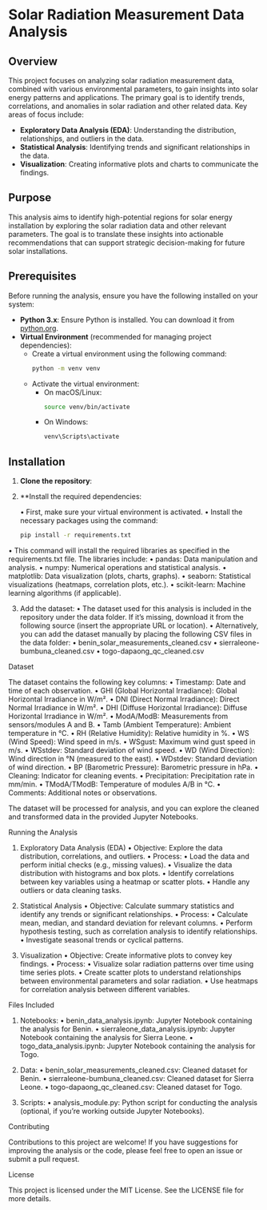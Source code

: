 # Solar Radiation Measurement Data Analysis

## Overview

This project focuses on analyzing solar radiation measurement data, combined with various environmental parameters, to gain insights into solar energy patterns and applications. The primary goal is to identify trends, correlations, and anomalies in solar radiation and other related data. Key areas of focus include:

- **Exploratory Data Analysis (EDA)**: Understanding the distribution, relationships, and outliers in the data.
- **Statistical Analysis**: Identifying trends and significant relationships in the data.
- **Visualization**: Creating informative plots and charts to communicate the findings.

## Purpose

This analysis aims to identify high-potential regions for solar energy installation by exploring the solar radiation data and other relevant parameters. The goal is to translate these insights into actionable recommendations that can support strategic decision-making for future solar installations.

## Prerequisites

Before running the analysis, ensure you have the following installed on your system:

- **Python 3.x**: Ensure Python is installed. You can download it from [python.org](https://www.python.org/downloads/).
- **Virtual Environment** (recommended for managing project dependencies):
  - Create a virtual environment using the following command:
    ```bash
    python -m venv venv
    ```
  - Activate the virtual environment:
    - On macOS/Linux:
      ```bash
      source venv/bin/activate
      ```
    - On Windows:
      ```bash
      venv\Scripts\activate
      ```

## Installation

1. **Clone the repository**:
   
2. **Install the required dependencies:
   
	•	First, make sure your virtual environment is activated.
	•	Install the necessary packages using the command:
   ```bash
   pip install -r requirements.txt
   ```
  •	This command will install the required libraries as specified in the requirements.txt file. The libraries include:
	•	pandas: Data manipulation and analysis.
	•	numpy: Numerical operations and statistical analysis.
	•	matplotlib: Data visualization (plots, charts, graphs).
	•	seaborn: Statistical visualizations (heatmaps, correlation plots, etc.).
	•	scikit-learn: Machine learning algorithms (if applicable).
 
3. Add the dataset:
	•	The dataset used for this analysis is included in the repository under the data folder. If it’s missing, download it from the following source (insert the appropriate URL or location).
	•	Alternatively, you can add the dataset manually by placing the following CSV files in the data folder:
	•	benin_solar_measurements_cleaned.csv
	•	sierraleone-bumbuna_cleaned.csv
	•	togo-dapaong_qc_cleaned.csv

Dataset

The dataset contains the following key columns:
	•	Timestamp: Date and time of each observation.
	•	GHI (Global Horizontal Irradiance): Global Horizontal Irradiance in W/m².
	•	DNI (Direct Normal Irradiance): Direct Normal Irradiance in W/m².
	•	DHI (Diffuse Horizontal Irradiance): Diffuse Horizontal Irradiance in W/m².
	•	ModA/ModB: Measurements from sensors/modules A and B.
	•	Tamb (Ambient Temperature): Ambient temperature in °C.
	•	RH (Relative Humidity): Relative humidity in %.
	•	WS (Wind Speed): Wind speed in m/s.
	•	WSgust: Maximum wind gust speed in m/s.
	•	WSstdev: Standard deviation of wind speed.
	•	WD (Wind Direction): Wind direction in °N (measured to the east).
	•	WDstdev: Standard deviation of wind direction.
	•	BP (Barometric Pressure): Barometric pressure in hPa.
	•	Cleaning: Indicator for cleaning events.
	•	Precipitation: Precipitation rate in mm/min.
	•	TModA/TModB: Temperature of modules A/B in °C.
	•	Comments: Additional notes or observations.

The dataset will be processed for analysis, and you can explore the cleaned and transformed data in the provided Jupyter Notebooks.

Running the Analysis

1. Exploratory Data Analysis (EDA)
	•	Objective: Explore the data distribution, correlations, and outliers.
	•	Process:
	•	Load the data and perform initial checks (e.g., missing values).
	•	Visualize the data distribution with histograms and box plots.
	•	Identify correlations between key variables using a heatmap or scatter plots.
	•	Handle any outliers or data cleaning tasks.

2. Statistical Analysis
	•	Objective: Calculate summary statistics and identify any trends or significant relationships.
	•	Process:
	•	Calculate mean, median, and standard deviation for relevant columns.
	•	Perform hypothesis testing, such as correlation analysis to identify relationships.
	•	Investigate seasonal trends or cyclical patterns.

3. Visualization
	•	Objective: Create informative plots to convey key findings.
	•	Process:
	•	Visualize solar radiation patterns over time using time series plots.
	•	Create scatter plots to understand relationships between environmental parameters and solar radiation.
	•	Use heatmaps for correlation analysis between different variables.

Files Included

1. Notebooks:
	•	benin_data_analysis.ipynb: Jupyter Notebook containing the analysis for Benin.
	•	sierraleone_data_analysis.ipynb: Jupyter Notebook containing the analysis for Sierra Leone.
	•	togo_data_analysis.ipynb: Jupyter Notebook containing the analysis for Togo.

2. Data:
	•	benin_solar_measurements_cleaned.csv: Cleaned dataset for Benin.
	•	sierraleone-bumbuna_cleaned.csv: Cleaned dataset for Sierra Leone.
	•	togo-dapaong_qc_cleaned.csv: Cleaned dataset for Togo.

3. Scripts:
	•	analysis_module.py: Python script for conducting the analysis (optional, if you’re working outside Jupyter Notebooks).

Contributing

Contributions to this project are welcome! If you have suggestions for improving the analysis or the code, please feel free to open an issue or submit a pull request.

License

This project is licensed under the MIT License. See the LICENSE file for more details.
   

   
